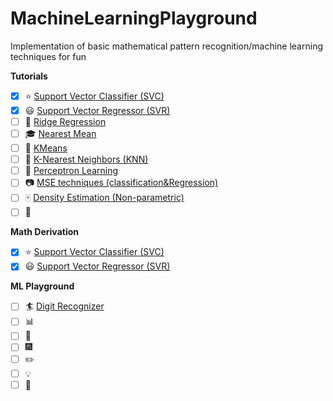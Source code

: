 # MachineLearningPlayground
Implementation of basic mathematical pattern recognition/machine learning techniques for fun

**Tutorials**
- [x] :star: [Support Vector Classifier (SVC)](Tutorials/SVC.ipynb)
- [x] :smiley: [Support Vector Regressor (SVR)](Tutorials/SVR.ipynb)
- [ ] :1234: [Ridge Regression]()
- [ ] :mortar_board: [Nearest Mean]()
- [ ] :closed_book: [KMeans]()
- [ ] :green_book: [K-Nearest Neighbors (KNN)]()
- [ ] :eyes: [Perceptron Learning]()
- [ ] :camera: [MSE techniques (classification&Regression)]()
- [ ] :mahjong: [Density Estimation (Non-parametric)]()
- [ ] :busts_in_silhouette: []()

**Math Derivation**
- [x] :star: [Support Vector Classifier (SVC)](Math_Derivation/SVC.pdf)
- [x] :smiley: [Support Vector Regressor (SVR)](Math_Derivation/SVR.pdf)

**ML Playground**
- [ ] :surfer: [Digit Recognizer]()
- [ ] :bar_chart: []()
- [ ] :snake: []()
- [ ] :fireworks: []()
- [ ] :pencil2: []()
- [ ] :bulb: []()
- [ ] :mega: []()

